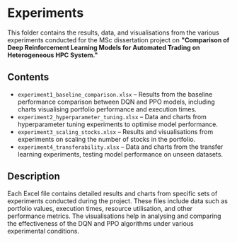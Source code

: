 # Experiments

This folder contains the results, data, and visualisations from the various experiments conducted for the MSc dissertation project on **"Comparison of Deep Reinforcement Learning Models for Automated Trading on Heterogeneous HPC System."**

## Contents

- `experiment1_baseline_comparison.xlsx` – Results from the baseline performance comparison between DQN and PPO models, including charts visualising portfolio performance and execution times.
- `experiment2_hyperparameter_tuning.xlsx` – Data and charts from hyperparameter tuning experiments to optimise model performance.
- `experiment3_scaling_stocks.xlsx` – Results and visualisations from experiments on scaling the number of stocks in the portfolio.
- `experiment4_transferability.xlsx` – Data and charts from the transfer learning experiments, testing model performance on unseen datasets.


## Description

Each Excel file contains detailed results and charts from specific sets of experiments conducted during the project. These files include data such as portfolio values, execution times, resource utilisation, and other performance metrics. The visualisations help in analysing and comparing the effectiveness of the DQN and PPO algorithms under various experimental conditions.
